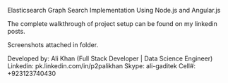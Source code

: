 Elasticsearch Graph Search Implementation Using Node.js and Angular.js

The complete walkthrough of project setup can be found on my linkedin posts.

Screenshots attached in folder.	

Developed by: Ali Khan (Full Stack Developer | Data Science Engineer)
Linkedin: pk.linkedin.com/in/p2palikhan
Skype: ali-gaditek
Cell#: +923123740430	
